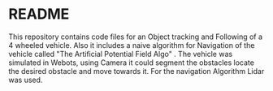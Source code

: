 # README
This repository contains code files for an Object tracking and Following of a 4 wheeled vehicle. Also it includes a naive algorithm for Navigation of the vehicle called "The Artificial Potential Field Algo" . The vehicle was simulated in Webots, using Camera it could segment the obstacles locate the desired obstacle and move towards it. For the navigation Algorithm Lidar was used. 
